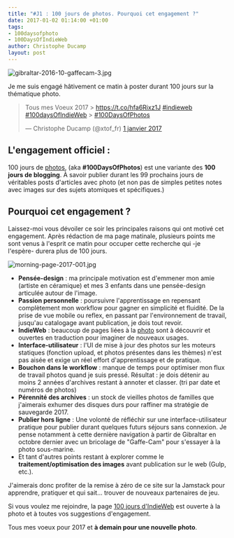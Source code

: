 ```yaml
---
title: "#J1 : 100 jours de photos. Pourquoi cet engagement ?"
date: 2017-01-02 01:14:00 +01:00
tags:
- 100daysofphoto
- 100DaysOfIndieWeb
author: Christophe Ducamp
layout: post
---
```


![gibraltar-2016-10-gaffecam-3.jpg](/uploads/gibraltar-2016-10-gaffecam-3.jpg)

Je me suis engagé hâtivement ce matin à poster durant 100 jours sur la thématique photo. 

<blockquote class="twitter-tweet" data-lang="fr"><p lang="fr" dir="ltr">Tous mes  Voeux 2017 &gt; <a href="https://t.co/hfa6Rixz1J">https://t.co/hfa6Rixz1J</a> <a href="https://twitter.com/hashtag/indieweb?src=hash">#indieweb</a> <a href="https://twitter.com/hashtag/100daysOfIndieWeb?src=hash">#100daysOfIndieWeb</a> &gt; <a href="https://twitter.com/hashtag/100DaysOfPhotos?src=hash">#100DaysOfPhotos</a></p>&mdash; Christophe Ducamp (@xtof_fr) <a href="https://twitter.com/xtof_fr/status/815541760713773056">1 janvier 2017</a></blockquote>
<script async src="//platform.twitter.com/widgets.js" charset="utf-8"></script>

## L'engagement officiel : 

100 jours de [photos](https://indieweb.org/photo),  (aka **#100DaysOfPhotos**) est une variante des **100 jours de blogging**. À savoir publier durant les 99 prochains jours de véritables posts d'articles avec photo (et non pas de simples petites notes avec images sur des sujets atomiques et spécifiques.)

## Pourquoi cet engagement ?

Laissez-moi vous dévoiler ce soir les principales raisons qui ont motivé cet engagement. Après rédaction de ma page matinale, plusieurs points me sont venus à l'esprit ce matin pour occuper cette recherche qui -je l'espère- durera plus de 100 jours. 

![morning-page-2017-001.jpg](/uploads/morning-page-2017-001.jpg)

* **Pensée-design** : ma principale motivation est d'emmener mon amie (artiste en céramique) et mes 3 enfants dans une pensée-design articulée autour de l'image. 
* **Passion personnelle** : poursuivre l'apprentissage en repensant complètement mon workflow pour gagner en simplicité et fluidité. De la prise de vue mobile ou reflex, en passant par l'environnement de travail, jusqu'au catalogage avant publication, je dois tout revoir. 
* **IndieWeb** : beaucoup de pages liées à la [photo](https://indieweb.org/photo) sont à découvrir et ouvertes en traduction pour imaginer de nouveaux usages.
* **Interface-utilisateur** : l'UI de mise à jour des photos sur les moteurs statiques (fonction upload, et photos présentes dans les thèmes) n'est pas aisée et exige un réel effort d'apprentissage et de pratique. 
* **Bouchon dans le workflow** : manque de temps pour optimiser mon flux de travail photos quand je suis pressé. Résultat : je dois détenir au moins 2 années d'archives restant à annoter et classer. (tri par date et numéros de photos)
* **Pérennité des archives** : un stock de vieilles photos de familles que j'aimerais exhumer des disques durs pour raffiner ma stratégie de sauvegarde 2017. 
* **Publier hors ligne** : Une volonté de réfléchir sur une interface-utilisateur pratique pour publier durant quelques futurs séjours sans connexion. Je pense notamment à cette dernière navigation à partir de Gibraltar en octobre dernier avec un bricolage de "Gaffe-Cam" pour s'essayer à la photo sous-marine. 
* Et tant d'autres points restant à explorer comme le **traitement/optimisation des images** avant publication sur le web (Gulp, etc.).

J'aimerais donc profiter de la remise à zéro de ce site sur la Jamstack pour apprendre, pratiquer et qui sait... trouver de nouveaux partenaires de jeu. 

Si vous voulez me rejoindre, la page [100 jours d'IndieWeb](https://indieweb.org/100DaysOfIndieWeb-fr) est ouverte à la photo et à toutes vos suggestions d'engagement.

Tous mes voeux pour 2017 et **à demain pour une nouvelle photo**.